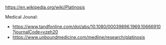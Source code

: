 https://en.wikipedia.org/wiki/Platinosis

Medical Jounal:
- https://www.tandfonline.com/doi/abs/10.1080/00039896.1969.10666910?journalCode=vzeh20
- https://www.unboundmedicine.com/medline/research/platinosis
